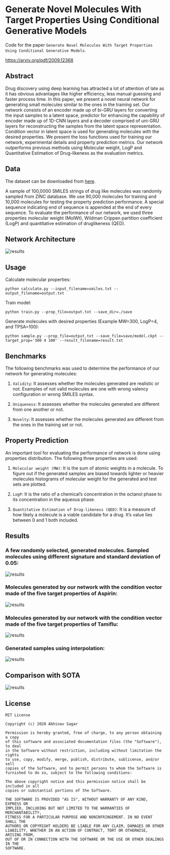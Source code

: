 # Generate Novel Molecules With Target Properties Using Conditional Generative Models
Code for the paper `Generate Novel Molecules With Target Properties Using Conditional Generative Models`.

https://arxiv.org/pdf/2009.12368

## Abstract

Drug discovery using deep learning has attracted a lot of attention of late as it
has obvious advantages like higher efficiency, less manual guessing and faster
process time. In this paper, we present a novel neural network for generating
small molecules similar to the ones in the training set. Our network consists of
an encoder made up of bi-GRU layers for converting the input samples to a latent
space, predictor for enhancing the capability of encoder made up of 1D-CNN
layers and a decoder comprised of uni-GRU layers for reconstructing the samples
from the latent space representation. Condition vector in latent space is used for
generating molecules with the desired properties. We present the loss functions
used for training our network, experimental details and property prediction metrics.
Our network outperforms previous methods using Molecular weight, LogP and
Quantitative Estimation of Drug-likeness as the evaluation metrics.

## Data

The dataset can be downloaded from [here](http://zinc.docking.org/).

A sample of 100,0000 SMILES strings of drug like molecules was randomly sampled from ZINC
database. We use 90,000 molecules for training and 10,000 molecules for testing the property
prediction performance. A special sequence indicating end of sequence is appended at the end of
every sequence. To evaluate the performance of our network, we used three properties molecular
weight (MolWt), Wildman Crippen partition coefficient (LogP) and quantitative estimation of druglikeness (QED).

## Network Architecture

![results](images/d5.png)

## Usage

Calculate molecular properties:

`python calculate.py --input_filename=smiles.txt --output_filename=output.txt`

Train model:

`python train.py --prop_file=output.txt --save_dir=./save`

Generate molecules with desired properties (Example MW=300, LogP=4, and TPSA=100):

`python sample.py --prop_file=output.txt --save_file=save/model.ckpt --target_prop='300 4 100' --result_filename=result.txt`

## Benchmarks

The following benchmarks was used to determine the performance of our network for generating
molecules:

1. `Validity`: It assesses whether the molecules generated are realistic or not. Examples of not valid
molecules are one with wrong valency configuration or wrong SMILES syntax.

2. `Uniqueness`: It assesses whether the molecules generated are different from one another or not.

3. `Novelty`: It assesses whether the molecules generated are different from the ones in the training
set or not.

## Property Prediction

An important tool for evaluating the performance of network is done using properties distribution.
The following three properties are used:

1. `Molecular weight (MW)`: It is the sum of atomic weights in a molecule. To figure out if the
generated samples are biased towards lighter or heavier molecules histograms of molecular weight
for the generated and test sets are plotted.

2. `LogP`: It is the ratio of a chemical’s concentration in the octanol phase to its concentration in the
aqueous phase.

3. `Quantitative Estimation of Drug-likeness (QED)`: It is a measure of how likely a molecule is a
viable candidate for a drug. It’s value lies between 0 and 1 both included.

## Results

### A few randomly selected, generated molecules. Sampled molecules using different signature and standard deviation of 0.05:

![results](images/d1.png)

### Molecules generated by our network with the condition vector made of the five target properties of Aspirin:

![results](images/d2.png)

### Molecules generated by our network with the condition vector made of the five target properties of Tamiflu:

![results](images/d3.png)

### Generated samples using interpolation:

![results](images/d6.png)

## Comparison with SOTA

![results](images/d7.png)

## License

```
MIT License

Copyright (c) 2020 Abhinav Sagar

Permission is hereby granted, free of charge, to any person obtaining a copy
of this software and associated documentation files (the "Software"), to deal
in the Software without restriction, including without limitation the rights
to use, copy, modify, merge, publish, distribute, sublicense, and/or sell
copies of the Software, and to permit persons to whom the Software is
furnished to do so, subject to the following conditions:

The above copyright notice and this permission notice shall be included in all
copies or substantial portions of the Software.

THE SOFTWARE IS PROVIDED "AS IS", WITHOUT WARRANTY OF ANY KIND, EXPRESS OR
IMPLIED, INCLUDING BUT NOT LIMITED TO THE WARRANTIES OF MERCHANTABILITY,
FITNESS FOR A PARTICULAR PURPOSE AND NONINFRINGEMENT. IN NO EVENT SHALL THE
AUTHORS OR COPYRIGHT HOLDERS BE LIABLE FOR ANY CLAIM, DAMAGES OR OTHER
LIABILITY, WHETHER IN AN ACTION OF CONTRACT, TORT OR OTHERWISE, ARISING FROM,
OUT OF OR IN CONNECTION WITH THE SOFTWARE OR THE USE OR OTHER DEALINGS IN THE
SOFTWARE.
```

